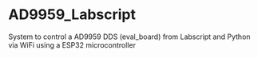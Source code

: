 # AD9959_Labscript
System to control a AD9959 DDS (eval_board) from Labscript and Python via WiFi using a ESP32 microcontroller 
